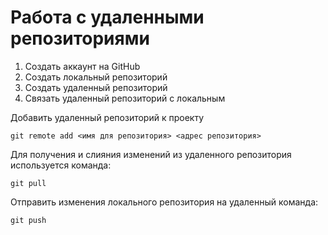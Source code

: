 # Работа с удаленными репозиториями

1. Создать аккаунт на GitHub
2. Создать локальный репозиторий
3. Создать удаленный репозиторий
4. Связать удаленный репозиторий с локальным

Добавить удаленный репозиторий к проекту
```
git remote add <имя для репозитория> <адрес репозитория>
```
Для получения и слияния изменений из удаленного репозитория используется команда:
```
git pull
```
Отправить изменения локального репозитория на удаленный команда:
```
git push
```
